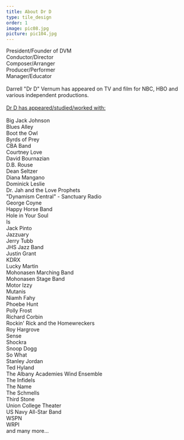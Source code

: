 ```yaml
---
title: About Dr D
type: tile_design
order: 1
image: pic08.jpg
picture: pic104.jpg
---
```

President/Founder of DVM
<br>
Conductor/Director
<br>
Composer/Arranger
<br>
Producer/Performer
<br>
Manager/Educator
<br>
<br>
Darrell "Dr D" Vernum has appeared on TV and film for NBC, HBO and various independent productions.
<br>
<br>
<u>Dr D has appeared/studied/worked with:</u>
<br>
<br>
Big Jack Johnson
<br>
Blues Alley
<br>
Boot the Owl
<br>
Byrds of Prey
<br>
CBA Band
<br>
Courtney Love
<br>
David Bournazian
<br>
D.B. Rouse
<br>
Dean Seltzer
<br>
Diana Mangano
<br>
Dominick Leslie
<br>
Dr. Jah and the Love Prophets
<br>
"Dynamism Central" - Sanctuary Radio
<br>
George Coyne
<br>
Happy Horse Band
<br>
Hole in Your Soul
<br>
Is
<br>
Jack Pinto
<br>
Jazzuary
<br>
Jerry Tubb
<br>
JHS Jazz Band
<br>
Justin Grant
<br>
KDRX
<br>
Lucky Martin
<br>
Mohonasen Marching Band
<br>
Mohonasen Stage Band
<br>
Motor Izzy
<br>
Mutanis
<br>
Niamh Fahy
<br>
Phoebe Hunt
<br>
Polly Frost
<br>
Richard Corbin
<br>
Rockin' Rick and the Homewreckers
<br>
Roy Hargrove
<br>
Sense
<br>
Shockra
<br>
Snoop Dogg
<br>
So What
<br>
Stanley Jordan
<br>
Ted Hyland
<br>
The Albany Academies Wind Ensemble
<br>
The Infidels
<br>
The Name
<br>
The Schmells
<br>
Third Stone
<br>
Union College Theater
<br>
US Navy All-Star Band
<br>
WSPN
<br>
WRPI
<br>
and many more...
